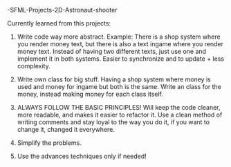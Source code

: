  -SFML-Projects-2D-Astronaut-shooter

Currently learned from this projects:

1. Write code way more abstract.
    Example: There is a shop system where you render money text, but there is also a text ingame where you render money text.
    Instead of having two different texts, just use one and implement it in both systems.
    Easier to synchronize and to update + less complexity.
  

2. Write own class for big stuff.
     Having a shop system where money is used and money for ingame but both is the same.
     Write an class for the money, instead making money for each class itself.

3. ALWAYS FOLLOW THE BASIC PRINCIPLES!
    Will keep the code cleaner, more readable, and makes it easier to refactor it.
    Use a clean method of writing comments and stay loyal to the way you do it, if you want to change it, changed it everywhere.

4. Simplify the problems.

5. Use the advances techniques only if needed!


